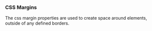 ### CSS Margins
The css margin properties are used to create space around elements, outside of any defined borders.
